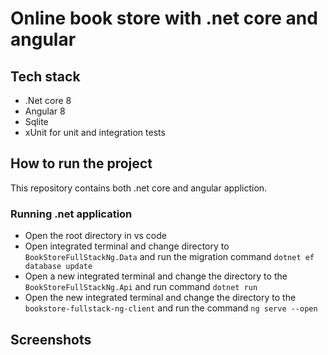 # Online book store with .net core and angular

## Tech stack

- .Net core 8
- Angular 8
- Sqlite
- xUnit for unit and integration tests

## How to run the project

This repository contains both .net core and angular appliction.

### Running .net application

- Open the root directory in vs code
- Open integrated terminal and change directory to `BookStoreFullStackNg.Data` and run the migration command `dotnet ef database update`
- Open a new integrated terminal and change the directory to the `BookStoreFullStackNg.Api` and run command `dotnet run`
- Open the new integrated terminal and change the directory to the `bookstore-fullstack-ng-client` and run the command `ng serve --open`

## Screenshots
